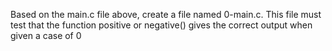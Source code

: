 Based on the main.c file above, create a file named 0-main.c. This file must test that the function positive or negative() gives the correct output when given a case of 0
